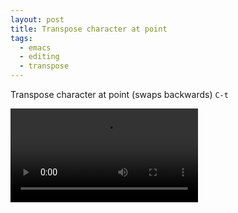 ```yaml
---
layout: post
title: Transpose character at point
tags:
  - emacs
  - editing
  - transpose
---
```


Transpose character at point (swaps backwards) `C-t`

<video controls autoplay>
  <source src="/public/videos/760055425249062912.mp4" type="video/mp4">
    Sorry your browser does not support the video tag, maybe time to upgrade?
</video>
